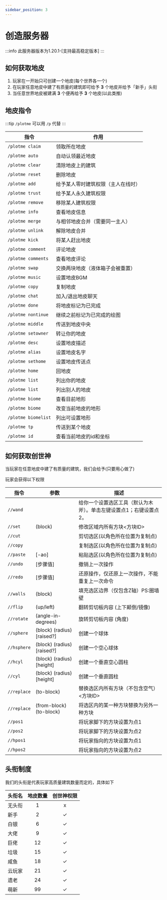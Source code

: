 ```yaml
---
sidebar_position: 3
---
```


# 创造服务器

:::info
此服务器版本为1.20.1-[支持最高稳定版本]
:::

## 如何获取地皮

1. 玩家在一开始只可创建一个地皮(每个世界各一个)
2. 在玩家任意地皮中建了有质量的建筑即可给予 **3** 个地皮并给予「新手」头衔
3. 当任意世界地皮被建满 **3** 个便再给予 **3** 个地皮(以此类推)

## 地皮指令

:::tip 
`/plotme` 可以用 `/p` 代替
:::

| 指令 | 作用 |
| -------------- | -------------- |
|`/plotme claim`|领取所在地皮|
|`/plotme auto`|自动认领最近地皮|
|`/plotme clear`|清除地皮上的建筑|
|`/plotme reset`|删除地皮|
|`/plotme add`|给予某人零时建筑权限（主人在线时）|
|`/plotme trust`|给予某人永久建筑权限|
|`/plotme remove`|移除某人建筑权限|
|`/plotme info`|查看地皮信息|
|`/plotme merge`|与相邻地皮合并（需要同一主人）|
|`/plotme unlink`|解除地皮合并|
|`/plotme kick`|将某人赶出地皮|
|`/plotme comment`|评论地皮|
|`/plotme comments`|查看地皮评论|
|`/plotme swap`|交换两块地皮（液体箱子会被重置）|
|`/plotme music`|设置地皮BGM|
|`/plotme copy`|复制地皮|
|`/plotme chat`|加入/退出地皮聊天|
|`/plotme done`|将地皮标记为已完成|
|`/plotme nontinue`|继续之前标记为已完成的绘图|
|`/plotme middle`|传送到地皮中央|
|`/plotme setowner`|转让你的地皮|
|`/plotme desc`|设置地皮描述|
|`/plotme alias`|设置地皮名字|
|`/plotme sethome`|设置地皮传送点|
|`/plotme home`|回地皮|
|`/plotme list`| 列出你的地皮|
|`/plotme list`|列出别人的地皮|
|`/plotme biome`|查看目前地形|
|`/plotme biome`|改变当前地皮的地形|
|`/plotme biomelist`|列出可设置地形|
|`/plotme tp`|传送到某个地皮|
|`/plotme id`|查看当前地皮的id和坐标|

## 如何获取创世神

当玩家在任意地皮中建了有质量的建筑，我们会给予(只要用心做了)

玩家会获得以下权限

| 指令        | 参数                          | 描述                                 |
| --------- | --------------------------- | ---------------------------------- |
| `//wand`    |                             | 给你一个设置选区工具（默认为木斧）。单击左键设置点1；右键设置点2。 |
| `//set`     | (block)                     | 修改区域内所有方块<方块ID>                    |
| `//cut`     |                             | 剪切选区(以角色所在位置为复制点)                  |
| `//copy`    |                             | 复制选区(以角色所在位置为复制点)                  |
| `//paste`   | \[-ao]                      | 粘贴选区(以角色所在位置为复制点)                  |
| `//undo`    | \[步骤值]                      | 撤销上一次操作                            |
| `//redo`    | \[步骤值]                      | 还原操作，仅还原上一次操作，不能重复上一次命令            |
| `//walls`   | (block)                     | 填充选区边界（仅包含Z轴）PS:圈墙壁                |
| `//flip`    | (up/left)                   | 翻转剪切板内容 (上下颠倒/镜像)                  |
| `//rotate`  | (angle-in-degrees)          | 旋转剪切板内容 (角度)                       |
| `//sphere`  | (block) (radius) \[raised?] | 创建一个球体                             |
| `//hsphere` | (block) (radius) \[raised?] | 创建一个空心球体                           |
| `//hcyl`    | (block) (radius) \[height]  | 创建一个垂直空心圆柱                         |
| `//cyl`     | (block) (radius) \[height]  | 创建一个垂直圆柱                           |
| `//replace` | (to-block)                  | 替换选区内所有方块（不包含空气）<方块ID>             |
| `//replace` | (from-block) (to-block)     | 将选区内的某一种方块替换为另外一种方块                |
| `//pos1`    |                             | 将玩家脚下的方块设置为点1                      |
| `//pos2`    |                             | 将玩家脚下的方块设置为点2                      |
| `//hpos1`   |                             | 将玩家指向的方块设置为点1                      |
| `//hpos2`   |                             | 将玩家指向的方块设置为点2                      |

## 头衔制度

我们的头衔是代表玩家高质量建筑数量而定的，具体如下

| 头衔名 | 地皮数量        | 创世神权限 |
| --- | :-------------: | :-------------: |
| 无头衔 | 1      | x |
| 新手  | 2      | ✓ |
| 白银  | 6     | ✓ |
| 大佬  | 9      | ✓ |
| 巨佬  | 12     | ✓ |
| 垃圾  | 15       | ✓ |
| 咸鱼  | 18      | ✓ |
| 云玩家 | 21      | ✓ |
| 遗老  | 24        | ✓ |
| 萌新  | 99 | ✓ |
